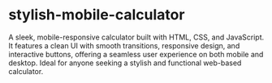 # stylish-mobile-calculator
A sleek, mobile-responsive calculator built with HTML, CSS, and JavaScript. It features a clean UI with smooth transitions, responsive design, and interactive buttons, offering a seamless user experience on both mobile and desktop. Ideal for anyone seeking a stylish and functional web-based calculator.
